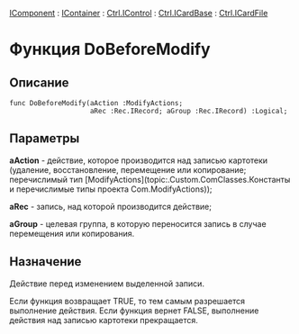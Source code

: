 ﻿---
Link: .Ctrl.ICardFile.@DoBeforeModify
---

[IComponent](topic:Com.Custom.ComClasses.IComponent.Default) :
[IContainer](topic:Com.Custom.ComClasses.IContainer.Default) :
[Ctrl.IControl](topic:Com.Custom.ComClasses.Ctrl.IControl.Default) :
[Ctrl.ICardBase](topic:Com.Custom.ComClasses.Ctrl.ICardBase.Default) :
[Ctrl.ICardFile](Default)

# Функция DoBeforeModify

## Описание

    func DoBeforeModify(aAction :ModifyActions;
                        aRec :Rec.IRecord; aGroup :Rec.IRecord) :Logical;

## Параметры

**aAction** - действие, которое производится над записью картотеки (удаление, восстановление,
перемещение или копирование; перечислимый тип [ModifyActions](topic:.Custom.ComClasses.Константы и перечислимые типы проекта Com.ModifyActions));

**aRec** - запись, над которой производится действие;

**aGroup** - целевая группа, в которую переносится запись в случае
перемещения или копирования.

## Назначение

Действие перед изменением выделенной записи.

Если функция возвращает TRUE, то тем самым разрешается выполнение действия.
Если функция вернет FALSE, выполнение действия над записью картотеки прекращается.



